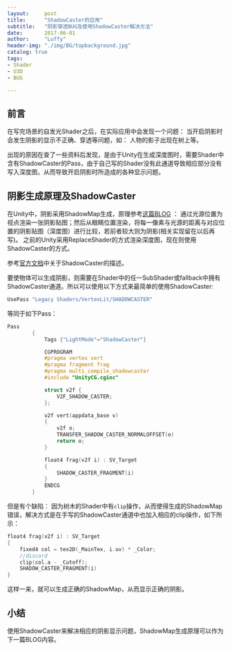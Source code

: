 ```yaml
---
layout:     post
title:      "ShadowCaster的应用"
subtitle:   "阴影穿透BUG及使用ShadowCaster解决方法"
date:       2017-06-01
author:     "Luffy"
header-img: "./img/BG/topbackground.jpg"
catalog: true
tags:
- Shader
- U3D
- BUG

---
```


## 前言

在写完场景的自发光Shader之后，在实际应用中会发现一个问题： 当开启阴影时会发生阴影的显示不正确、穿透等问题，如： 人物的影子出现在树上等。  

出现的原因在查了一些资料后发现，是由于Unity在生成深度图时，需要Shader中含有ShadowCaster的Pass，由于自己写的Shader没有此通道导致相应部分没有写入深度图，从而导致开启阴影时所造成的各种显示问题。

## 阴影生成原理及ShadowCaster

在Unity中，阴影采用ShadowMap生成，原理参考[这篇BLOG](http://blog.csdn.net/aceyan0718/article/details/52067264) ： 通过光源位置为视点渲染一张阴影贴图；然后从眼睛位置渲染，将每一像素与光源的距离与对应位置的阴影贴图（深度图）进行比较，若前者较大则为阴影(相关实现留在以后再写)。 之前的Unity采用ReplaceShader的方式渲染深度图，现在则使用ShadowCaster的方式。

参考[官方文档](https://docs.unity3d.com/Manual/SL-VertexFragmentShaderExamples.html)中关于ShadowCaster的描述。

要使物体可以生成阴影，则需要在Shader中的任一SubShader或fallback中拥有ShadowCaster通道。所以可以使用以下方式来最简单的使用ShadowCaster:

```c
UsePass "Legacy Shaders/VertexLit/SHADOWCASTER"
```

等同于如下Pass：

```c
Pass
        {
            Tags {"LightMode"="ShadowCaster"}

            CGPROGRAM
            #pragma vertex vert
            #pragma fragment frag
            #pragma multi_compile_shadowcaster
            #include "UnityCG.cginc"

            struct v2f { 
                V2F_SHADOW_CASTER;
            };

            v2f vert(appdata_base v)
            {
                v2f o;
                TRANSFER_SHADOW_CASTER_NORMALOFFSET(o)
                return o;
            }

            float4 frag(v2f i) : SV_Target
            {
                SHADOW_CASTER_FRAGMENT(i)
            }
            ENDCG
        }
```

但是有个缺陷： 因为树木的Shader中有`clip`操作，从而使得生成的ShadowMap错误，解决方式是在手写的ShadowCaster通道中也加入相应的clip操作，如下所示：

```c
float4 frag(v2f i) : SV_Target
{
	fixed4 col = tex2D(_MainTex, i.uv) * _Color;
	//discard
	clip(col.a - _Cutoff);
	SHADOW_CASTER_FRAGMENT(i)
}
```

这样一来，就可以生成正确的ShadowMap，从而显示正确的阴影。

## 小结

使用ShadowCaster来解决相应的阴影显示问题，ShadowMap生成原理可以作为下一篇BLOG内容。
